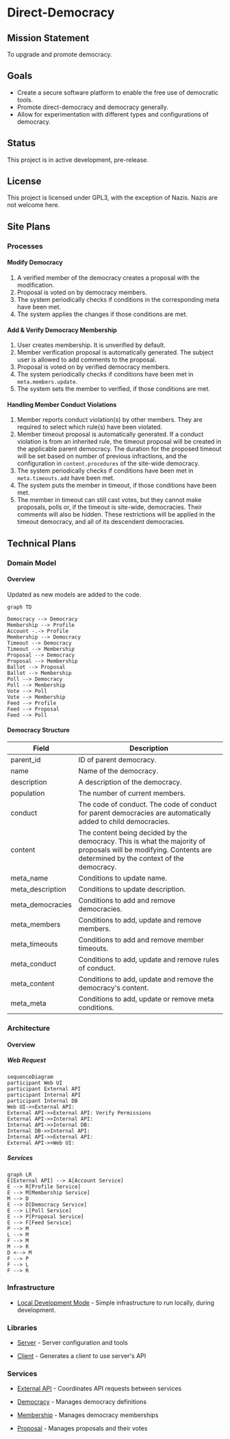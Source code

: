   

# Direct-Democracy

  

## Mission Statement

To upgrade and promote democracy.

## Goals

* Create a secure software platform to enable the free use of democratic tools.
* Promote direct-democracy and democracy generally.
* Allow for experimentation with different types and configurations of democracy.
  
## Status

This project is in active development, pre-release.

## License

This project is licensed under GPL3, with the exception of Nazis. Nazis are not welcome here.

## Site Plans

### Processes
#### Modify Democracy
 1. A verified member of the democracy creates a proposal with the modification.
 2. Proposal is voted on by democracy members.
 3. The system periodically checks if conditions in the corresponding meta have been met.
 4. The system applies the changes if those conditions are met.

#### Add & Verify Democracy Membership
1. User creates membership. It is unverified by default.
2. Member verification proposal is automatically generated. The subject user is allowed to add comments to the proposal.
3. Proposal is voted on by verified democracy members.
4. The system periodically checks if conditions have been met in `meta.members.update`.
5. The system sets the member to verified, if those conditions are met.

#### Handling Member Conduct Violations
1. Member reports conduct violation(s) by other members. They are required to select which rule(s) have been violated.
2. Member timeout proposal is automatically generated. If a conduct violation is from an inherited rule, the timeout proposal will be created in the applicable parent democracy. The duration for the proposed timeout will be set based on number of previous infractions, and the configuration in `content.procedures` of the site-wide democracy.
3. The system periodically checks if conditions have been met in `meta.timeouts.add` have been met.
4. The system puts the member in timeout, if those conditions have been met.
5. The member in timeout can still cast votes, but they cannot make proposals, polls or, if the timeout is site-wide, democracies. Their comments will also be hidden. These restrictions will be applied in the timeout democracy, and all of its descendent democracies.

## Technical Plans
### Domain Model
#### Overview
Updated as new models are added to the code.
```mermaid
graph TD

Democracy --> Democracy
Membership --> Profile
Account -.-> Profile
Membership --> Democracy
Timeout --> Democracy
Timeout --> Membership
Proposal --> Democracy
Proposal --> Membership
Ballot --> Proposal
Ballot --> Membership
Poll --> Democracy
Poll --> Membership
Vote --> Poll
Vote --> Membership
Feed --> Profile
Feed --> Proposal
Feed --> Poll
```
#### Democracy Structure

| Field |  Description | 
|--|--|
| parent_id | ID of parent democracy. |
| name | Name of the democracy. |
| description | A description of the democracy. |
| population | The number of current members. |
| conduct | The code of conduct. The code of conduct for parent democracies are automatically added to child democracies. |
| content | The content being decided by the democracy. This is what the majority of proposals will be modifying. Contents are determined by the context of the democracy. | 
| meta_name | Conditions to update name. |
| meta_description | Conditions to update description. |
| meta_democracies | Conditions to add and remove democracies. |
| meta_members | Conditions to add, update and remove members. |
| meta_timeouts | Conditions to add and remove member timeouts. |
| meta_conduct | Conditions to add, update and remove rules of conduct. |
| meta_content | Conditions to add, update and remove the democracy's content. |
| meta_meta | Conditions to add, update or remove meta conditions. |

### Architecture

#### Overview
##### Web Request
```mermaid
sequenceDiagram
participant Web UI
participant External API
participant Internal API
participant Internal DB
Web UI->>External API: 
External API->>External API: Verify Permissions
External API->>Internal API: 
Internal API->>Internal DB: 
Internal DB->>Internal API: 
Internal API->>External API: 
External API->>Web UI: 
```
##### Services
```mermaid
graph LR
E[External API] --> A[Account Service]
E --> R[Profile Service]
E --> M[Membership Service]
M --> D
E --> D[Democracy Service]
E --> L[Poll Service]
E --> P[Proposal Service]
E --> F[Feed Service]
P --> M
L --> M
F --> M
M --> R
D <--> M
F --> P
F --> L
F --> R
```

### Infrastructure

* [Local Development Mode](./docs/infra-local.md) - Simple infrastructure to run locally, during development.

  

### Libraries

* [Server](./libs/server/) - Server configuration and tools

* [Client](./libs/client) - Generates a client to use server's API

  

### Services

* [External API](./services/api/) - Coordinates API requests between services

* [Democracy](./services/api-democracy/) - Manages democracy definitions

* [Membership](./services/api-membership/) - Manages democracy memberships

* [Proposal](./services/api-proposal/) - Manages proposals and their votes

